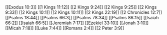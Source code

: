 [[Exodus 10:3]]
[[1 Kings 11:12]]
[[2 Kings 9:24]]
[[2 Kings 9:25]]
[[2 Kings 9:33]]
[[2 Kings 10:1]]
[[2 Kings 10:11]]
[[2 Kings 22:19]]
[[2 Chronicles 12:7]]
[[Psalms 18:44]]
[[Psalms 66:3]]
[[Psalms 78:34]]
[[Psalms 86:15]]
[[Isaiah 66:2]]
[[Isaiah 66:5]]
[[Jeremiah 7:17]]
[[Ezekiel 33:10]]
[[Jonah 3:10]]
[[Micah 7:18]]
[[Luke 7:44]]
[[Romans 2:4]]
[[2 Peter 3:9]]
